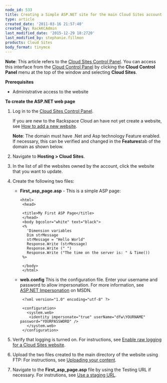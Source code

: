 ```yaml
---
node_id: 533
title: Creating a Simple ASP.NET site for the main Cloud Sites account
type: article
created_date: '2011-03-16 21:57:40'
created_by: RackKCAdmin
last_modified_date: '2015-12-29 18:2720'
last_modified_by: stephanie.fillmon
products: Cloud Sites
body_format: tinymce
---
```


**Note**: This article refers to the [Cloud Sites Control
Panel](https://manage.rackspacecloud.com/). You can access this
interface from the [Cloud Control Panel](https://mycloud.rackspace.com/)
by clicking the **Cloud Control Panel** menu at the top of the window
and selecting **Cloud Sites**.

**Prerequisites**

-   Administrative access to the website

**To create the ASP.NET web page**

1.  Log in to the [Cloud Sites Control
    Panel](http://manage.rackspacecloud.com/pages/Login.jsp|).

    If you are new to the Rackspace Cloud an have not yet create a
    website, see [How to add a new
    website](http://www.rackspace.com/knowledge_center/article/getting-started-with-cloud-sites-how-to-add-a-new-website).

    **Note**: The domain must have .Net and Asp technology Feature
    enabled. If necessary, this can be verified and changed in the
    **Features**tab of the domain as shown below.

2.  Navigate to **Hosting \> Cloud Sites**.
3.  In the list of all the websites owned by the account, click the
    website that you want to update.
4.  Create the following two files:
    -   **First\_asp\_page.asp** - This is a simple ASP page:

            <html>
             <head>

             <title>My First ASP Page</title>
             </head>
             <body bgcolor="white" text="black">
             <%
               'Dimension variables
               Dim strMessage           
               strMessage = "Hello World"
               Response.Write (strMessage)
               Response.Write (" ")
               Response.Write ("The time on the server is: " & Time())
             %>

             </body>
             </html>

    -   **web.config** This is the configuration file. Enter your
        username and password to allow impersonation. For more
        information, see [ASP.NET
        Impersonation](https://msdn.microsoft.com/en-us/library/xh507fc5.aspx)
        on MSDN.

             <?xml version="1.0" encoding="utf-8" ?>

             <configuration>
               <system.web>
                <identity impersonate="true" userName="dfw\YOURNAME" password="YOURPASSWORD" />
               </system.web>
             </configuration>

5.  Verify that logging is turned on. For instructions, see [Enable raw
    logging for a Cloud Sites
    website](http://www.rackspace.com/knowledge_center/article/enabling-raw-logging-for-a-cloud-sites-website "/knowledge_center/index.php/Enabling_logging_for_a_website").
6.  Upload the two files created to the main directory of the website
    using FTP: For instructions, see [Uploading your
    content](http://www.rackspace.com/knowledge_center/article/getting-started-with-cloud-sites-uploading-your-content "/knowledge_center/index.php/Uploading_content_to_a_website_using_FTP").
7.  Navigate to the **First\_asp\_page.asp** file by using the Testing
    URL if necessary. For instrutions, see [Use a staging
    URL](http://www.rackspace.com/knowledge_center/article/using-a-staging-url "/knowledge_center/index.php/Using_a_staging_URL").


